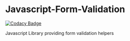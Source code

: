 # Javascript-Form-Validation

[![Codacy Badge](https://api.codacy.com/project/badge/Grade/c08895cbfc4d4f47857214781ad0010a)](https://app.codacy.com/gh/NouvelleTechno/Javascript-Form-Validation?utm_source=github.com&utm_medium=referral&utm_content=NouvelleTechno/Javascript-Form-Validation&utm_campaign=Badge_Grade_Settings)

Javascript Library providing form validation helpers

